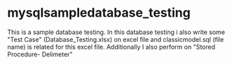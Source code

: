 # mysqlsampledatabase_testing
This is a sample database testing. In this database testing i also write some "Test Case" (Database_Testing.xlsx) on excel file and classicmodel.sql (file name) is related for this excel file.
Additionally I also perform on "Stored Procedure- Delimeter"
